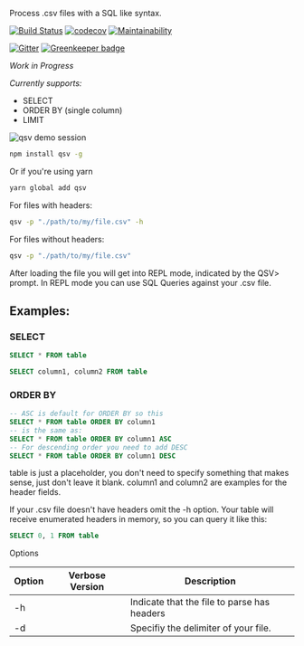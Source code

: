 Process .csv files with a SQL like syntax.

[![Build Status](https://travis-ci.org/herrfugbaum/qsv.svg?branch=master)](https://travis-ci.org/herrfugbaum/qsv)
[![codecov](https://codecov.io/gh/herrfugbaum/qsv/branch/master/graph/badge.svg)](https://codecov.io/gh/herrfugbaum/qsv)
[![Maintainability](https://api.codeclimate.com/v1/badges/07a7c20e81c6ab493132/maintainability)](https://codeclimate.com/github/herrfugbaum/qsv/maintainability)

[![Gitter](https://img.shields.io/gitter/room/herrfugbaum/qsv.svg)](https://gitter.im/qsv-chat/Lobby) [![Greenkeeper badge](https://badges.greenkeeper.io/herrfugbaum/qsv.svg)](https://greenkeeper.io/)

*Work in Progress*

*Currently supports:*
* SELECT
* ORDER BY (single column)
* LIMIT

![qsv demo session](https://slamcode.com/qsv/demo.gif)

```bash
npm install qsv -g
```

Or if you're using yarn
```bash
yarn global add qsv
```
For files with headers:
```bash
qsv -p "./path/to/my/file.csv" -h
```

For files without headers:
```bash
qsv -p "./path/to/my/file.csv"
```
After loading the file you will get into REPL mode, indicated by the QSV> prompt.
In REPL mode you can use SQL Queries against your .csv file.

## Examples:

### SELECT

```sql
SELECT * FROM table
```

```sql
SELECT column1, column2 FROM table
```

### ORDER BY
```sql
-- ASC is default for ORDER BY so this
SELECT * FROM table ORDER BY column1
-- is the same as:
SELECT * FROM table ORDER BY column1 ASC
-- For descending order you need to add DESC
SELECT * FROM table ORDER BY column1 DESC
```

table is just a placeholder, you don't need to specify something that makes sense, just don't leave it blank.
column1 and column2 are examples for the header fields.

If your .csv file doesn't have headers omit the -h option.
Your table will receive enumerated headers in memory, so you can query it like this:

```sql
SELECT 0, 1 FROM table
```

Options

| Option | Verbose Version | Description                                 |
| ------ | --------------- | ------------------------------------------- |
| -h     |                 | Indicate that the file to parse has headers |
| -d     |                 | Specifiy the delimiter of your file.        |